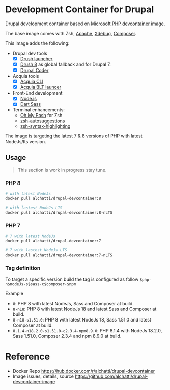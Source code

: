 # Development Container for Drupal

Drupal development container based on [Microsoft PHP devcontainer image](https://mcr.microsoft.com/v2/vscode/devcontainers/php/tags/list).

The base image comes with Zsh, [Apache](https://httpd.apache.org/), [Xdebug](https://xdebug.org/), [Composer](https://getcomposer.org/).

This image adds the following:

- Drupal dev tools
	- [X] [Drush launcher](https://github.com/drush-ops/drush-launcher).
	- [X] [Drush 8](https://www.drush.org/latest/) as global fallback and for Drupal 7.
	- [X] [Drupal Coder](https://www.drupal.org/project/coder)

- Acquia tools
	- [X] [Acquia CLI](https://docs.acquia.com/acquia-cli/)
	- [X] [Acquia BLT launcer](https://github.com/acquia/blt-launcher/)

- Front-End development
	- [X] [Node.js](https://nodejs.org)
	- [X] [Dart Sass](https://github.com/sass/dart-sass)

- Terminal enhancements:
	- [Oh My Posh](https://ohmyposh.dev/) for Zsh
	- [zsh-autosuggestions](https://github.com/zsh-users/zsh-autosuggestions)
	- [zsh-syntax-highlighting](https://github.com/zsh-users/zsh-syntax-highlighting)

The image is targeting the latest 7 & 8 versions of PHP with latest NodeJs/lts version.

## Usage

> This section is work in progress stay tune.

### PHP 8

```bash
# with latest NodeJs
docker pull alchatti/drupal-devcontainer:8
```

```bash
# with lastest NodeJs LTS
docker pull alchatti/drupal-devcontainer:8-nLTS
```
### PHP 7

```bash
# 7 with latest NodeJs
docker pull alchatti/drupal-devcontainer:7
```

```bash
# 7 with lastest NodeJs LTS
docker pull alchatti/drupal-devcontainer:7-nLTS
```

### Tag definition

To target a specific version build the tag is configured as follow `$php-n$nodeJs-s$sass-c$composer-$npm`

Example

- `8`: PHP 8 with latest NodeJs, Sass and Composer at build.
- `8-n18`: PHP 8 with latest NodeJs 18 and latest Sass and Composer at build.
- `8-n18-s1.51.0`: PHP 8 with latest NodeJs 18, Sass 1.51.0 and latest Composer at build.
- `8.1.4-n18.2.0-s1.51.0-c2.3.4-npm8.9.0`: PHP 8.1.4 with NodeJs 18.2.0, Sass 1.51.0, Composer 2.3.4 and npm 8.9.0 at build.

# Reference

- Docker Repo https://hub.docker.com/r/alchatti/drupal-devcontainer
- Image issues, details, source https://github.com/alchatti/drupal-devcontainer-image

